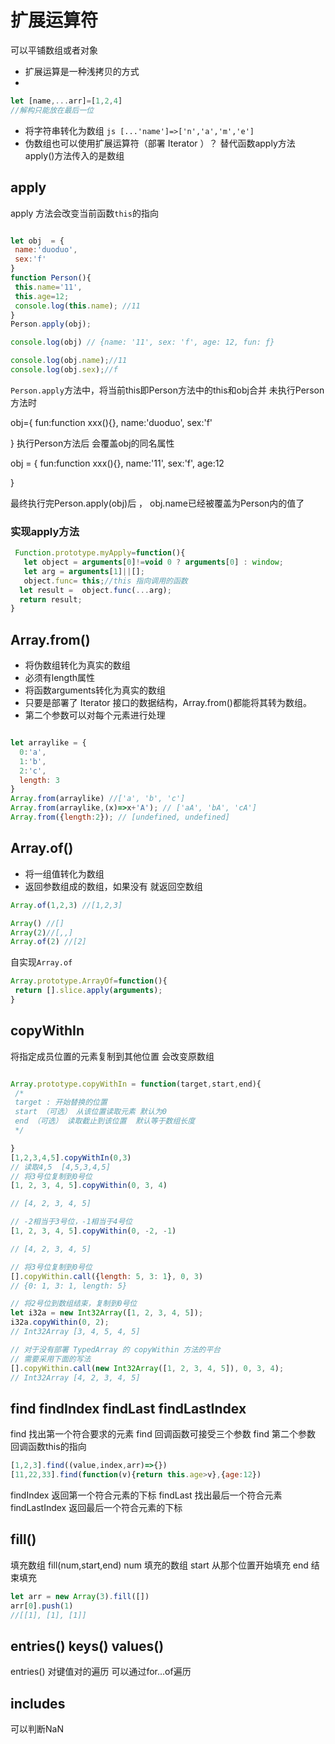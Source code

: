 # 扩展运算符
 可以平铺数组或者对象

- 扩展运算是一种浅拷贝的方式
-
 ```js
let [name,...arr]=[1,2,4]
//解构只能放在最后一位
```
- 将字符串转化为数组 ```js [...'name']=>['n','a','m','e'] ```
- 伪数组也可以使用扩展运算符（部署 Iterator ）？
 替代函数apply方法
 apply()方法传入的是数组

 ## apply
 apply 方法会改变当前函数`this`的指向
 ```js

 let obj  = {
  name:'duoduo',
  sex:'f'
}
function Person(){
  this.name='11',
  this.age=12;
  console.log(this.name); //11
}
Person.apply(obj);

console.log(obj) // {name: '11', sex: 'f', age: 12, fun: ƒ}

console.log(obj.name);//11
console.log(obj.sex);//f
 ```
 `Person.apply`方法中，将当前this即Person方法中的this和obj合并
 未执行Person方法时

 obj={
  fun:function xxx(){},
  name:'duoduo',
  sex:'f'

 }
 执行Person方法后  会覆盖obj的同名属性

  obj = {
  fun:function xxx(){},
  name:'11',
  sex:'f',
  age:12

 }

 最终执行完Person.apply(obj)后 ， obj.name已经被覆盖为Person内的值了

 ### 实现apply方法
 ```js
  Function.prototype.myApply=function(){
    let object = arguments[0]!=void 0 ? arguments[0] : window;
    let arg = arguments[1]||[];
    object.func= this;//this 指向调用的函数
   let result =  object.func(...arg);
   return result;
 }
 ```
## Array.from()
- 将伪数组转化为真实的数组
- 必须有length属性
- 将函数arguments转化为真实的数组
- 只要是部署了 Iterator 接口的数据结构，Array.from()都能将其转为数组。
- 第二个参数可以对每个元素进行处理

```js

let arraylike = {
  0:'a',
  1:'b',
  2:'c',
  length: 3
}
Array.from(arraylike) //['a', 'b', 'c']
Array.from(arraylike,(x)=>x+'A'); // ['aA', 'bA', 'cA']
Array.from({length:2}); // [undefined, undefined]
```
## Array.of() 
- 将一组值转化为数组
- 返回参数组成的数组，如果没有 就返回空数组
 ```js
Array.of(1,2,3) //[1,2,3]

Array() //[]
Array(2)//[,,]
Array.of(2) //[2]
 ```
 自实现`Array.of`
 ```js
 Array.prototype.ArrayOf=function(){
  return [].slice.apply(arguments);
 }
 ```
 ## copyWithIn
 将指定成员位置的元素复制到其他位置  会改变原数组
 ```js
 
Array.prototype.copyWithIn = function(target,start,end){
  /* 
  target : 开始替换的位置
  start （可选） 从该位置读取元素 默认为0
  end （可选） 读取截止到该位置  默认等于数组长度 
  */

}
[1,2,3,4,5].copyWithIn(0,3)
// 读取4,5  [4,5,3,4,5]
// 将3号位复制到0号位
[1, 2, 3, 4, 5].copyWithin(0, 3, 4)

// [4, 2, 3, 4, 5]

// -2相当于3号位，-1相当于4号位
[1, 2, 3, 4, 5].copyWithin(0, -2, -1)

// [4, 2, 3, 4, 5]

// 将3号位复制到0号位
[].copyWithin.call({length: 5, 3: 1}, 0, 3)
// {0: 1, 3: 1, length: 5}

// 将2号位到数组结束，复制到0号位
let i32a = new Int32Array([1, 2, 3, 4, 5]);
i32a.copyWithin(0, 2);
// Int32Array [3, 4, 5, 4, 5]

// 对于没有部署 TypedArray 的 copyWithin 方法的平台
// 需要采用下面的写法
[].copyWithin.call(new Int32Array([1, 2, 3, 4, 5]), 0, 3, 4);
// Int32Array [4, 2, 3, 4, 5]


 ```
##  find findIndex  findLast  findLastIndex 
find 找出第一个符合要求的元素
find 回调函数可接受三个参数
find 第二个参数 回调函数this的指向 
```js
[1,2,3].find((value,index,arr)=>{})
[11,22,33].find(function(v){return this.age>v},{age:12})
```
findIndex 返回第一个符合元素的下标
findLast 找出最后一个符合元素
findLastIndex 返回最后一个符合元素的下标

## fill()
填充数组
fill(num,start,end)
num 填充的数组
start 从那个位置开始填充
end 结束填充
```js
let arr = new Array(3).fill([])
arr[0].push(1)
//[[1], [1], [1]]
```
## entries() keys() values()
entries() 对键值对的遍历
可以通过for...of遍历
## includes 
可以判断NaN


